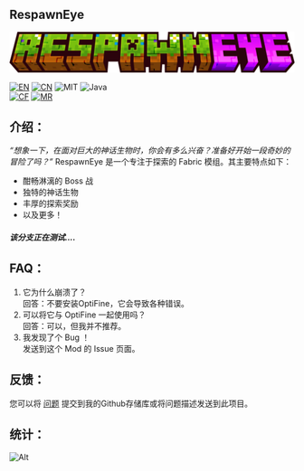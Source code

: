 ## RespawnEye

![LOGO](./icon/respawneye.png)

[![EN](https://img.shields.io/badge/English-Click-blue)](../README.md)
[![CN](https://img.shields.io/badge/简体中文-Click-blue)](./README_zh.md)
![MIT](https://img.shields.io/badge/License-MIT-green)
![Java](https://img.shields.io/badge/Java-100%25-orange)  
[![CF](https://img.shields.io/badge/CuresForge-RespawnEye-red)](https://www.curseforge.com/minecraft/mc-mods/respawneye)
[![MR](https://img.shields.io/badge/Modrinth-RespawnEye-green)](https://modrinth.com/mod/respawneye)

## 介绍：
*“想象一下，在面对巨大的神话生物时，你会有多么兴奋？准备好开始一段奇妙的冒险了吗？”*
RespawnEye 是一个专注于探索的 Fabric 模组。其主要特点如下：  
 - 酣畅淋漓的 Boss 战
 - 独特的神话生物
 - 丰厚的探索奖励
 - 以及更多！
##### 该分支正在测试....

## FAQ：
1. 它为什么崩溃了？  
回答：不要安装OptiFine，它会导致各种错误。
2. 可以将它与 OptiFine 一起使用吗？  
回答：可以，但我并不推荐。
3. 我发现了个 Bug ！  
   发送到这个 Mod 的 Issue 页面。

## 反馈：
您可以将 [问题](https://github.com/HuanMeng-official/RespawnEye/issues) 提交到我的Github存储库或将问题描述发送到此项目。

## 统计：
![Alt](https://repobeats.axiom.co/api/embed/295ee8e01f4aac223876df6ee823d0a79438bc14.svg "Repobeats analytics image")